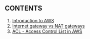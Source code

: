 ## CONTENTS
1. [Introduction to AWS](aws1.md)
2. [Internet gateway vs NAT gateways](Gateways.md)
3. [ACL - Access Control List in AWS](ACL.md)
